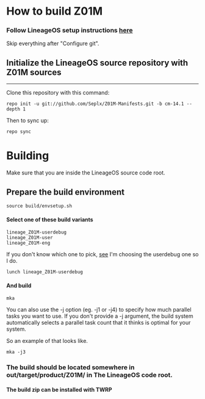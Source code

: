 # How to build Z01M
### Follow LineageOS setup instructions [here](https://wiki.lineageos.org/devices/i9305/build)
Skip everything after "Configure git".


## Initialize the LineageOS source repository with Z01M sources
---------------

Clone this repository with this command:

    repo init -u git://github.com/Seplx/Z01M-Manifests.git -b cm-14.1 --depth 1

Then to sync up:

    repo sync

# Building
Make sure that you are inside the LineageOS source code root.

## Prepare the build environment
    source build/envsetup.sh

#### Select one of these build variants
    lineage_Z01M-userdebug
    lineage_Z01M-user
    lineage_Z01M-eng

If you don't know which one to pick, [see](https://source.android.com/setup/build/building#choose-a-target)
I'm choosing the userdebug one so I do.

    lunch lineage_Z01M-userdebug

#### And build

    mka

You can also use the -j option (eg. -j1 or -j4) to specify how much parallel tasks you want to use.
If you don't provide a -j argument, the build system automatically selects a parallel task count that it thinks is optimal for your system.

So an example of that looks like.

    mka -j3

### The build should be located somewhere in out/target/product/Z01M/ in The LineageOS code root.

#### The build zip can be installed with TWRP
